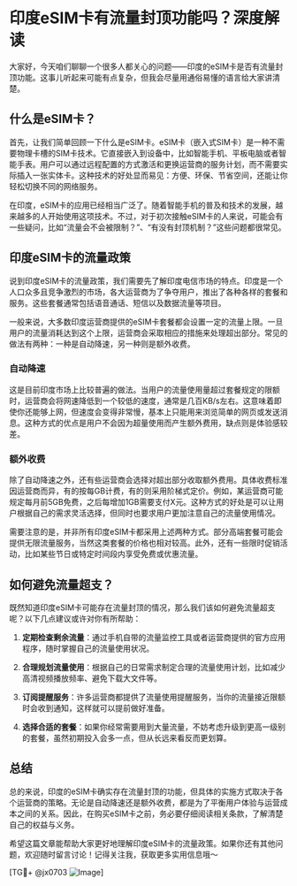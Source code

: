 # 印度eSIM卡有流量封顶功能吗？深度解读

大家好，今天咱们聊聊一个很多人都关心的问题——印度的eSIM卡是否有流量封顶功能。这事儿听起来可能有点复杂，但我会尽量用通俗易懂的语言给大家讲清楚。

## 什么是eSIM卡？

首先，让我们简单回顾一下什么是eSIM卡。eSIM卡（嵌入式SIM卡）是一种不需要物理卡槽的SIM卡技术。它直接嵌入到设备中，比如智能手机、平板电脑或者智能手表。用户可以通过远程配置的方式激活和更换运营商的服务计划，而不需要实际插入一张实体卡。这种技术的好处显而易见：方便、环保、节省空间，还能让你轻松切换不同的网络服务。

在印度，eSIM卡的应用已经相当广泛了。随着智能手机的普及和技术的发展，越来越多的人开始使用这项技术。不过，对于初次接触eSIM卡的人来说，可能会有一些疑问，比如“流量会不会被限制？”、“有没有封顶机制？”这些问题都很常见。

## 印度eSIM卡的流量政策

说到印度eSIM卡的流量政策，我们需要先了解印度电信市场的特点。印度是一个人口众多且竞争激烈的市场，各大运营商为了争夺用户，推出了各种各样的套餐和服务。这些套餐通常包括语音通话、短信以及数据流量等项目。

一般来说，大多数印度运营商提供的eSIM卡套餐都会设置一定的流量上限。一旦用户的流量消耗达到这个上限，运营商会采取相应的措施来处理超出部分。常见的做法有两种：一种是自动降速，另一种则是额外收费。

### 自动降速

这是目前印度市场上比较普遍的做法。当用户的流量使用量超过套餐规定的限额时，运营商会将网速降低到一个较低的速度，通常是几百KB/s左右。这意味着即使你还能够上网，但速度会变得非常慢，基本上只能用来浏览简单的网页或发送消息。这种方式的优点是用户不会因为超量使用而产生额外费用，缺点则是体验感较差。

### 额外收费

除了自动降速之外，还有些运营商会选择对超出部分收取额外费用。具体收费标准因运营商而异，有的按每GB计费，有的则采用阶梯式定价。例如，某运营商可能规定每月前5GB免费，之后每增加1GB需要支付X元。这种方式的好处是可以让用户根据自己的需求灵活选择，但同时也要求用户更加注意自己的流量使用情况。

需要注意的是，并非所有印度eSIM卡都采用上述两种方式。部分高端套餐可能会提供无限流量服务，当然这类套餐的价格也相对较高。此外，还有一些限时促销活动，比如某些节日或特定时间段内享受免费或优惠流量。

## 如何避免流量超支？

既然知道印度eSIM卡可能存在流量封顶的情况，那么我们该如何避免流量超支呢？以下几点建议或许对你有所帮助：

1. **定期检查剩余流量**：通过手机自带的流量监控工具或者运营商提供的官方应用程序，随时掌握自己的流量使用状况。
   
2. **合理规划流量使用**：根据自己的日常需求制定合理的流量使用计划，比如减少高清视频播放频率、避免下载大文件等。

3. **订阅提醒服务**：许多运营商都提供了流量使用提醒服务，当你的流量接近限额时会收到通知，这样就可以提前做好准备。

4. **选择合适的套餐**：如果你经常需要用到大量流量，不妨考虑升级到更高一级别的套餐，虽然初期投入会多一点，但从长远来看反而更划算。

## 总结

总的来说，印度的eSIM卡确实存在流量封顶的功能，但具体的实施方式取决于各个运营商的策略。无论是自动降速还是额外收费，都是为了平衡用户体验与运营成本之间的关系。因此，在购买eSIM卡之前，务必要仔细阅读相关条款，了解清楚自己的权益与义务。

希望这篇文章能帮助大家更好地理解印度eSIM卡的流量政策。如果你还有其他问题，欢迎随时留言讨论！记得关注我，获取更多实用信息哦～

[TG💪+ @jx0703 ![Image](https://github.com/user-attachments/assets/dbca1d08-cadb-493c-b0ec-ad6f7a83f270)]
